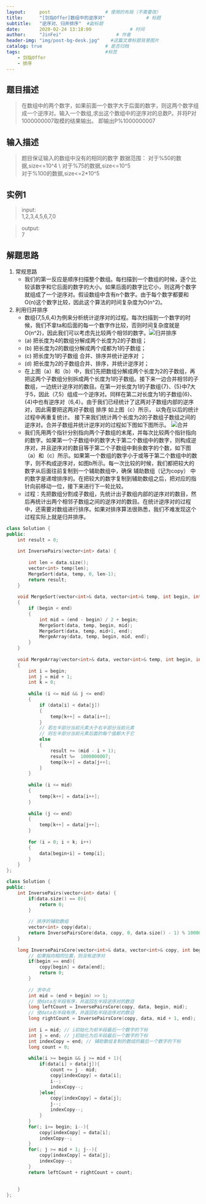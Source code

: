 ```yaml
---
layout:     post                    # 使用的布局（不需要改） 
title:      "[剑指Offer]数组中的逆序对"               # 标题  
subtitle:   "逆序对、归并排序"  #副标题 
date:       2020-02-24 13:18:00              # 时间 
author:     "JinFei"                    # 作者 
header-img: "img/post-bg-desk.jpg"    #这篇文章标题背景图片 
catalog: true                       # 是否归档 
tags:                               #标签     
    - 剑指Offer 
    - 排序
---
```


## 题目描述
> 在数组中的两个数字，如果前面一个数字大于后面的数字，则这两个数字组成一个逆序对。输入一个数组,求出这个数组中的逆序对的总数P。并将P对1000000007取模的结果输出。 即输出P%1000000007

## 输入描述
> 题目保证输入的数组中没有的相同的数字
数据范围：
	对于%50的数据,size<=10^4 \ 
	对于%75的数据,size<=10^5 \
	对于%100的数据,size<=2*10^5

## 实例1
> input: \
	1,2,3,4,5,6,7,0
	
> output: \
	7

## 解题思路
1. 常规思路
	- 我们的第一反应是顺序扫描整个数组。每扫描到一个数组的时候，逐个比较该数字和它后面的数字的大小。如果后面的数字比它小，则这两个数字就组成了一个逆序对。假设数组中含有n个数字。由于每个数字都要和O(n)这个数字比较，因此这个算法的时间复杂度为O(n^2)。
2. 利用归并排序 
	- 数组{7,5,6,4}为例来分析统计逆序对的过程。每次扫描到一个数字的时候，我们不拿ta和后面的每一个数字作比较，否则时间复杂度就是O(n^2)，因此我们可以考虑先比较两个相邻的数字。![归并排序](https://uploadfiles.nowcoder.com/files/20180504/7491640_1525400721676_20170710223428592)
	- (a) 把长度为4的数组分解成两个长度为2的子数组；
	- (b) 把长度为2的数组分解成两个成都为1的子数组；
	- (c) 把长度为1的子数组 合并、排序并统计逆序对 ；
	- (d) 把长度为2的子数组合并、排序，并统计逆序对；
	- 在上图（a）和（b）中，我们先把数组分解成两个长度为2的子数组，再把这两个子数组分别拆成两个长度为1的子数组。接下来一边合并相邻的子数组，一边统计逆序对的数目。在第一对长度为1的子数组{7}、{5}中7大于5，因此（7,5）组成一个逆序对。同样在第二对长度为1的子数组{6}、{4}中也有逆序对（6,4）。由于我们已经统计了这两对子数组内部的逆序对，因此需要把这两对子数组 排序 如上图（c）所示， 以免在以后的统计过程中再重复统计。
接下来我们统计两个长度为2的子数组子数组之间的逆序对。合并子数组并统计逆序对的过程如下图如下图所示。 ![合并](https://uploadfiles.nowcoder.com/files/20170711/7491640_1499735690500_20170711085550783)
	- 我们先用两个指针分别指向两个子数组的末尾，并每次比较两个指针指向的数字。如果第一个子数组中的数字大于第二个数组中的数字，则构成逆序对，并且逆序对的数目等于第二个子数组中剩余数字的个数，如下图（a）和（c）所示。如果第一个数组的数字小于或等于第二个数组中的数字，则不构成逆序对，如图b所示。每一次比较的时候，我们都把较大的数字从后面往前复制到一个辅助数组中，确保 辅助数组（记为copy） 中的数字是递增排序的。在把较大的数字复制到辅助数组之后，把对应的指针向前移动一位，接下来进行下一轮比较。
	- 过程：先把数组分割成子数组，先统计出子数组内部的逆序对的数目，然后再统计出两个相邻子数组之间的逆序对的数目。在统计逆序对的过程中，还需要对数组进行排序。如果对排序算法很熟悉，我们不难发现这个过程实际上就是归并排序。
  
```C++
class Solution {
public:
    int result = 0;
     
    int InversePairs(vector<int> data) {
         
        int len = data.size();
        vector<int> temp(len);
        MergeSort(data, temp, 0, len-1);
        return result;
    }
     
    void MergeSort(vector<int>& data, vector<int>& temp, int begin, int end)
    {
        if (begin < end)
        {
            int mid = (end - begin) / 2 + begin;
            MergeSort(data, temp, begin, mid);
            MergeSort(data, temp, mid+1, end);
            MergeArray(data, temp, begin, mid, end);
        }
    }
     
    void MergeArray(vector<int>& data, vector<int>& temp, int begin, int mid, int end)
    {
        int i = begin;
        int j = mid + 1;
        int k = 0;
         
        while (i <= mid && j <= end)
        {
            if (data[i] < data[j])
            {
                temp[k++] = data[i++];
            }
            // 若左半部分当前元素大于右半部分当前元素
            // 则左半部分当前元素后面的每个值都大于它
            else
            {
                result += (mid - i + 1);
                result %=  1000000007;
                temp[k++] = data[j++];
            }
        }
         
        while (i <= mid)
        {
            temp[k++] = data[i++];
        }
         
        while (j <= end)
        {
            temp[k++] = data[j++];
        }
         
        for (i = 0; i < k; i++)
        {
            data[begin+i] = temp[i];
        }
    }
};
```


```C++
class Solution {
public:
    int InversePairs(vector<int> data) {
        if(data.size() == 0){
            return 0;
        }
        
        // 排序的辅助数组
        vector<int> copy(data);
        return InversePairsCore(data, copy, 0, data.size() - 1) % 1000000007;
    }
    
    long InversePairsCore(vector<int>& data, vector<int>& copy, int begin, int end){
        // 如果指向相同位置，则没有逆序对
        if(begin == end){
            copy[begin] = data[end];
            return 0;
        }
        
        // 求中点
        int mid = (end + begin) >> 1;
        // 使data左半段有序，并返回左半段逆序对的数目
        long leftCount = InversePairsCore(copy, data, begin, mid);
        // 使data右半段有序，并返回右半段逆序对的数目
        long rightCount = InversePairsCore(copy, data, mid + 1, end);
        
        int i = mid; // i初始化为前半段最后一个数字的下标
        int j = end; // j初始化为后半段最后一个数字的下标
        int indexCopy = end; // 辅助数组复制的数组的最后一个数字的下标
        long count = 0;
        
        while(i >= begin && j >= mid + 1){
            if(data[i] > data[j]){
                count += j - mid;
                copy[indexCopy] = data[i];
                i--;
                indexCopy--;
            }else{
                copy[indexCopy] = data[j];
                j--;
                indexCopy--;
            }
        }
        for(; i>= begin; i--){
            copy[indexCopy] = data[i];
            indexCopy--;
        }
        for(; j >= mid + 1; j--){
            copy[indexCopy] = data[j];
            indexCopy--;
        }
        return leftCount + rightCount + count;
        
       
    }
};
```

  